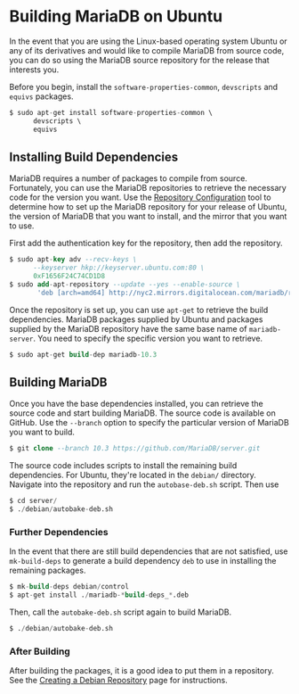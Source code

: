 # Building MariaDB on Ubuntu

In the event that you are using the Linux-based operating system Ubuntu or any of its derivatives and would like to compile MariaDB from source code, you can do so using the MariaDB source repository for the release that interests you.

Before you begin, install the `software-properties-common`, `devscripts` and `equivs` packages.

```sql
$ sudo apt-get install software-properties-common \
      devscripts \
      equivs
```

## Installing Build Dependencies

MariaDB requires a number of packages to compile from source.  Fortunately, you can use the MariaDB repositories to retrieve the necessary code for the version you want.  Use the [Repository Configuration](https://downloads.mariadb.org/mariadb/repositories/) tool to determine how to set up the MariaDB repository for your release of Ubuntu, the version of MariaDB that you want to install, and the mirror that you want to use.

First add the authentication key for the repository, then add the repository.

```sql
$ sudo apt-key adv --recv-keys \
      --keyserver hkp://keyserver.ubuntu.com:80 \
      0xF1656F24C74CD1D8
$ sudo add-apt-repository --update --yes --enable-source \
       'deb [arch=amd64] http://nyc2.mirrors.digitalocean.com/mariadb/repo/10.3/ubuntu '$(lsb_release -sc)' main'
```

Once the repository is set up, you can use `apt-get` to retrieve the build dependencies.  MariaDB packages supplied by Ubuntu and packages supplied by the MariaDB repository have the same base name of `mariadb-server`.  You need to specify the specific version you want to retrieve.

```sql
$ sudo apt-get build-dep mariadb-10.3
```

## Building MariaDB

Once you have the base dependencies installed, you can retrieve the source code and start building MariaDB.  The source code is available on GitHub.  Use the `--branch` option to specify the particular version of MariaDB you want to build.

```sql
$ git clone --branch 10.3 https://github.com/MariaDB/server.git
```

The source code includes scripts to install the remaining build dependencies.  For Ubuntu, they're located in the `debian/` directory.  Navigate into the repository and run the `autobase-deb.sh` script.  Then use

```sql
$ cd server/
$ ./debian/autobake-deb.sh
```

### Further Dependencies

In the event that there are still build dependencies that are not satisfied, use `mk-build-deps` to generate a build dependency `deb` to use in installing the remaining packages.

```sql
$ mk-build-deps debian/control
$ apt-get install ./mariadb-*build-deps_*.deb
```

Then, call the `autobake-deb.sh` script again to build MariaDB.

```sql
$ ./debian/autobake-deb.sh
```

### After Building

After building the packages, it is a good idea to put them in a repository. See the [Creating a Debian Repository](/mariadb-administration/getting-installing-and-upgrading-mariadb/compiling-mariadb-from-source/Creating_a_Debian_Repository) page for instructions.